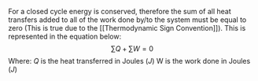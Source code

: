 For a closed cycle energy is conserved, therefore  the sum of all heat transfers added to all of the work done by/to the system must be equal to zero (This is true due to the [[Thermodynamic Sign Convention]]).
This is represented in the equation below:
$$\sum Q + \sum W = 0$$
Where:
$Q$ is the heat transferred in Joules ($J$)
W is the work done in Joules ($J$)
